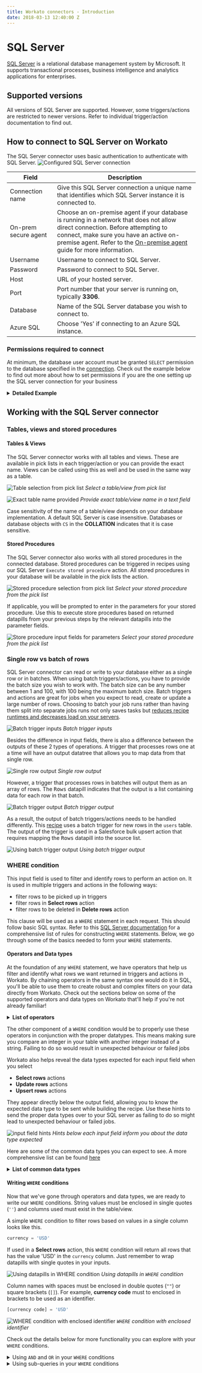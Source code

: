 ```yaml
---
title: Workato connectors - Introduction
date: 2018-03-13 12:40:00 Z
---
```

# SQL Server
[SQL Server](https://www.microsoft.com/en-us/sql-server/) is a relational database management system by Microsoft. It supports transactional processes, business intelligence and analytics applications for enterprises.

## Supported versions
All versions of SQL Server are supported. However, some triggers/actions are restricted to newer versions. Refer to individual trigger/action documentation to find out.

## How to connect to SQL Server on Workato
The SQL Server connector uses basic authentication to authenticate with SQL Server.
![Configured SQL Server connection](/assets/images/mssql/connection.png)

<table class="unchanged rich-diff-level-one">
  <thead>
    <tr>
        <th width='25%'>Field</th>
        <th>Description</th>
    </tr>
  </thead>
  <tbody>
    <tr>
      <td>Connection name</td>
      <td>Give this SQL Server connection a unique name that identifies which SQL Server instance it is connected to.</td>
    </tr>
    <tr>
      <td>On-prem secure agent</td>
      <td>Choose an on-premise agent if your database is running in a network that does not allow direct connection. Before attempting to connect, make sure you have an active on-premise agent. Refer to the <a href="/on-prem.md">On-premise agent</a> guide for more information.</td>
    </tr>
    <tr>
      <td>Username</td>
      <td>Username to connect to SQL Server.</td>
    </tr>
    <tr>
      <td>Password</td>
      <td>Password to connect to SQL Server.</td>
    </tr>
    <tr>
      <td>Host</td>
      <td>URL of your hosted server.</td>
    </tr>
    <tr>
      <td>Port</td>
      <td>Port number that your server is running on, typically <b>3306</b>.</td>
    </tr>
    <tr>
      <td>Database</td>
      <td>Name of the SQL Server database you wish to connect to.</td>
    </tr>
    <tr>
      <td>Azure SQL</td>
      <td>Choose 'Yes' if connecting to an Azure SQL instance.</td>
    </tr>
  </tbody>
</table>

### Permissions required to connect 

At minimum, the database user account must be granted `SELECT` permission to the database specified in the [connection](#how-to-connect-to-sql-server-on-workato). Check out the example below to find out more about how to set permissions if you are the one setting up the SQL server connection for your business

<details><summary><b>Detailed Example</b></summary>

If we are trying to connect to a named database (`HR_PROD`) in a SQL Server instance, using a new database user `workato`, the following example queries can be used.

First, create a new login and user dedicated to integration use cases with Workato.
```sql
CREATE LOGIN workato WITH PASSWORD = 'password1234';
USE HR_PROD;
CREATE USER workato FOR LOGIN workato;
```
Replace `password1234` with a secure password. Remember to set a password that you and others in your organisation can remember.

This allows the user to have login access to the SQL Server instance. However, this user will not have access to any tables.

The next step is to grant permission to the necessary tables. There are a few ways to do this. One of the simplest ways is to grant access based on a **ROLE**.

```sql
ALTER ROLE db_datareader ADD MEMBER workato;
```

Alternatively, we can grant access to all tables defined by a **SCHEMA**, `HR`.

```sql
GRANT SELECT,INSERT ON SCHEMA :: HR TO workato;
```

To grant permissions only for certain tables, specify their table names separately and run this query.
```sql
GRANT SELECT,INSERT ON tablename1 TO workato;
GRANT SELECT,INSERT ON tablename2 TO workato;
```
Granting selective permission are useful for databases that have sensitive information. Only give Workato access to the tables that contain the information you need for recipes.

Finally, check that this user has the necessary permissions. Run a query to see all permissions.

```sql
SELECT
  pr.name,
  pr.type_desc,
  perm.permission_name,
  perm.class_desc,
  object_name(perm.major_id) AS "object",
  schema_name(perm.major_id) AS "schema"
FROM sys.database_principals pr
LEFT JOIN sys.database_permissions perm ON perm.grantee_principal_id = pr.principal_id
WHERE pr.name = 'workato';
```

This should return the following minimum permission to create a SQL Server connection on Workato.

```
+---------+-----------+-----------------+------------+--------+-------------+
| name    | type_desc | permission_name | class_desc | object | schema      |
+---------+-----------+-----------------+------------+--------+-------------+
| workato | SQL_USER  | CONNECT         | DATABASE   | NULL   | NULL        |
| workato | SQL_USER  | INSERT          | SCHEMA     | NULL   | workatodemo |
| workato | SQL_USER  | SELECT          | SCHEMA     | NULL   | workatodemo |
+---------+-----------+-----------------+------------+--------+-------------+
3 rows in set (0.20 sec)
```

</details>

## Working with the SQL Server connector

### Tables, views and stored procedures

#### Tables & Views
The SQL Server connector works with all tables and views. These are available in pick lists in each trigger/action or you can provide the exact name. Views can be called using this as well and be used in the same way as a table.

![Table selection from pick list](/assets/images/mssql/table_pick_list.png)
*Select a table/view from pick list*

![Exact table name provided](/assets/images/mssql/table_name_text.png)
*Provide exact table/view name in a text field*

Case sensitivity of the name of a table/view depends on your database implementation. A default SQL Server is case insensitive. Databases or database objects with `CS` in the **COLLATION** indicates that it is case sensitive.

#### Stored Procedures
The SQL Server connector also works with all stored procedures in the connected database. Stored procedures can be triggered in recipes using our SQL Server `Execute stored procedure` action. All stored procedures in your database will be available in the pick lists the action.

![Stored procedure selection from pick list](/assets/images/mssql/stored-procedure-view-1.png)
*Select your stored procedure from the pick list*

If applicable, you will be prompted to enter in the parameters for your stored procedure. Use this to execute store procedures based on returned datapills from your previous steps by the relevant datapills into the parameter fields.

![Store procedure input fields for parameters](/assets/images/mssql/stored-procedure-view-2.png)
*Select your stored procedure from the pick list*

### Single row vs batch of rows
SQL Server connector can read or write to your database either as a single row or in batches. When using batch triggers/actions, you have to provide the batch size you wish to work with. The batch size can be any number between 1 and 100, with 100 being the maximum batch size. Batch triggers and actions are great for jobs when you expect to read, create or update a large number of rows. Choosing to batch your job runs rather than having them split into separate jobs runs not only saves tasks but [reduces recipe runtimes and decreases load on your servers](/features/batch-processing.md). 

![Batch trigger inputs](/assets/images/mssql/batch_trigger_input.png)
*Batch trigger inputs*

Besides the difference in input fields, there is also a difference between the outputs of these 2 types of operations. A trigger that processes rows one at a time will have an output datatree that allows you to map data from that single row.

![Single row output](/assets/images/mssql/single_row_trigger_output.png)
*Single row output*

However, a trigger that processes rows in batches will output them as an array of rows. The <kbd>Rows</kbd> datapill indicates that the output is a list containing data for each row in that batch.

![Batch trigger output](/assets/images/mssql/batch_trigger_output.png)
*Batch trigger output*

As a result, the output of batch triggers/actions needs to be handled differently. This [recipe](https://www.workato.com/recipes/666198) uses a batch trigger for new rows in the `users` table. The output of the trigger is used in a Salesforce bulk upsert action that requires mapping the <kbd>Rows</kbd> datapill into the source list.

![Using batch trigger output](/assets/images/mssql/using_batch_output.png)
*Using batch trigger output*

### WHERE condition
This input field is used to filter and identify rows to perform an action on. It is used in multiple triggers and actions in the following ways:
- filter rows to be picked up in triggers
- filter rows in **Select rows** action
- filter rows to be deleted in **Delete rows** action

This clause will be used as a `WHERE` statement in each request. This should follow basic SQL syntax. Refer to this [SQL Server documentation](https://docs.microsoft.com/en-us/sql/t-sql/queries/where-transact-sql) for a comprehensive list of rules for constructing `WHERE` statements. Below, we go through some of the basics needed to form your `WHERE` statements.

#### Operators and Data types

At the foundation of any `WHERE` statement, we have operators that help us filter and identify what rows we want returned in triggers and actions in Workato. By chaining operators in the same syntax one would do it in SQL, you'll be able to use them to create robust and complex filters on your data directly from Workato. Check out the sections below on some of the supported operators and data types on Workato that'll help if you're not already familiar!

<details><summary><b>List of operators</b></summary>
  
<table class="unchanged rich-diff-level-one">
  <thead>
    <tr>
        <th>Operator</th>
        <th width='40%'>Description</th>
        <th width='40%'>Example</th>
    </tr>
  </thead>
  <tbody>
    <tr>
      <td>=</td>
      <td>Equal</td>
      <td><code>WHERE ID = 445</code></td>
    </tr>
    <tr>
      <td>
        !=<br>
        <>
      </td>
      <td>Not equal</td>
      <td><code>WHERE ID <> 445</code></td>
    </tr>
    <tr>
      <td>
        &gt<br>
        &gt=
      </td>
      <td>
        Greater than<br>
        Greater than or equal to
      </td>
      <td><code>WHERE PRICE > 10000</code></td>
    </tr>
    <tr>
      <td>
        &lt<br>
        &lt=
      </td>
      <td>
        Less than<br>
        Less than or equal to
      </td>
      <td><code>WHERE PRICE > 10000</code></td>
    </tr>
    <tr>
      <td>IN(...)</td>
      <td>List of values</td>
      <td><code>WHERE ID IN(445, 600, 783)</code></td>
    </tr>
    <tr>
      <td>LIKE</td>
      <td>Pattern matching with wildcard characters (<code>%</code> to represent zero or more characters and <code>&#95</code> to represent a single character)</td>
      <td><code>WHERE EMAIL LIKE '%@workato.com'</code></td>
    </tr>
    <tr>
      <td>BETWEEN</td>
      <td>Retrieve values with a range</td>
      <td><code>WHERE ID BETWEEN 445 AND 783</code></td>
    </tr>
    <tr>
      <td>
        IS NULL<br>
        IS NOT NULL
      </td>
      <td>
        NULL values check<br>
        Non-NULL values check
      </td>
      <td><code>WHERE NAME IS NOT NULL</code></td>
    </tr>
    <tr>
      <td>
        AND
      </td>
      <td>
        Requires both preceding and proceeding conditions to be fulfilled to be true
      </td>
      <td><code>WHERE ID = 445 AND NAME IS NOT NULL</code></td>
    </tr>
    <tr>
      <td>
        OR
      </td>
      <td>
        Requires either the preceding and proceeding conditions to be fulfilled to be true
      </td>
      <td><code>WHERE ID = 445 OR NAME IS NOT NULL</code></td>
    </tr>
  </tbody>
</table>
<br>
</details>


The other component of a `WHERE` condition would be to properly use these operators in conjunction with the proper datatypes. This means making sure you compare an integer in your table with another integer instead of a string. Failing to do so would result in unexpected behaviour or failed jobs 

Workato also helps reveal the data types expected for each input field when you select 
- **Select rows** actions
- **Update rows** actions
- **Upsert rows** actions

They appear directly below the output field, allowing you to know the expected data type to be sent while building the recipe. Use these hints to send the proper data types over to your SQL server as failing to do so might lead to unexpected behaviour or failed jobs. 

![input field hints](/assets/images/mssql/Mssql-input-field-date-type.png)
*Hints below each input field inform you about the data type expected*

Here are some of the common data types you can expect to see. A more comprehensive list can be found [here](https://www.w3schools.com/sql/sql_datatypes.asp)

<details><summary><b>List of common data types</b></summary>
<table class="unchanged rich-diff-level-one">
  <thead>
    <tr>
        <th>Data type</th>
        <th width='40%'>Description</th>
        <th width='40%'>Example</th>
    </tr>
  </thead>
  <tbody>
    <tr>
      <td>int</td>
      <td>Allows whole numbers between -2,147,483,648 and 2,147,483,647</td>
      <td><code>-100</code>,<code>1</code>,<code>30,000</code></td>
    </tr>
    <tr>
      <td>decimal</td>
      <td>Fixed precision and scale numbers that are exact. This is commonly used. Max length can be specified but defaults to </td>
      <td><code>1.11</code>,<code>2.0761</code>,<code>1.61803398875</code></td>
    </tr>
    <tr>
      <td>smallint</td>
      <td>Allows whole numbers from 0 to 255</td>
      <td><code>1</code>,<code>245</code>,<code>100</code></td>
    </tr>
    <tr>
      <td>bigint</td>
      <td>Allows whole numbers between -9,223,372,036,854,775,808 and 9,223,372,036,854,775,807</td>
      <td><code>10,000,000,000`</td>
    </tr>
    <tr>
      <td>bit</td>
      <td>Integer that can be 0, 1, or NULL</td>
      <td><code>1</code>,<code>0</code>,<code>NULL</code></td>
    </tr>
    <tr>
      <td>varchar(n)</td>
      <td><b>Variable</b> width character string of length `n`</td>
      <td><code>Foo_bar</code></td>
    </tr>
    <tr>
      <td>nchar(n)</td>
      <td><b>Fixed</b> width character string of length `n`</td>
      <td><code>Foo</code> where n = 3</td>
    </tr>
    <tr>
      <td>datetime</td>
      <td>From January 1, 1753 to December 31, 9999 with an accuracy of 3.33 milliseconds</td>
      <td><code>2011-09-16 13:23:18.767</code></td>
    </tr>
    <tr>
      <td>datetime2</td>
      <td>From January 1, 0001 to December 31, 9999 with an accuracy of 100 nanoseconds</td>
      <td><code>2011-09-16 13:23:18.7676720</code></td>
    </tr>
    <tr>
      <td>date</td>
      <td>Store a date only. From January 1, 0001 to December 31, 9999</td>
      <td><code>2012-10-11</code></td>
    </tr>
    <tr>
      <td>time</td>
      <td>Store a time only to an accuracy of 100 nanoseconds. Minimum length `hh:mm:ss` and maximum length `hh:mm:ss.nnnnnnnn`</td>
      <td><code>08:30:12</code>,<code>09:12:20.12898400</code></td>
    </tr>
  </tbody>
</table>
</details>

#### Writing `WHERE` conditions

Now that we've gone through operators and data types, we are ready to write our `WHERE` conditions. String values must be enclosed in single quotes (`''`) and columns used must exist in the table/view.

A simple `WHERE` condition to filter rows based on values in a single column looks like this.

```sql
currency = 'USD'
```

If used in a **Select rows** action, this `WHERE` condition will return all rows that has the value 'USD' in the `currency` column. Just remember to wrap datapills with single quotes in your inputs. 

![Using datapills in WHERE condition](/assets/images/mssql/use_datapill_in_where.png)
*Using datapills in `WHERE` condition*

Column names with spaces must be enclosed in double quotes (`""`) or square brackets (`[]`). For example, **currency code** must to enclosed in brackets to be used as an identifier.

```sql
[currency code] = 'USD'
```

![WHERE condition with enclosed identifier](/assets/images/mssql/where-condition-with-enclosed-identifier.png)
*`WHERE` condition with enclosed identifier*

Check out the details below for more functionality you can explore with your `WHERE` conditions. 

<details><summary>Using <code>AND</code> and <code>OR</code> in your <code>WHERE</code> conditions</summary>
`WHERE` conditions can also be used in conjunction with basic SQL logical operators like <code>AND</code> and <code>OR</code> to add more filters on the rows you return.

```sql
([currency code] = 'USD' AND totalAmt >1000) OR totalAmt>2000
```

When used together,  this `WHERE` condition will return all rows that either have the value 'USD' in the `currency code` column **AND** more than 1000 in the `totalAmt` column **OR** more than 2000 in the `totalAmt` column
</details>

<details><summary>Using sub-queries in your <code>WHERE</code> conditions</summary>

Your `WHERE` condition can also contain subqueries. The following query can be used on the `compensation` table.

```sql
id in (select compensation_id from users where active = 0)
```

When used in a **Delete rows** action, this will delete all rows in the `compensation` table related to users who are no longer active (`active = 0`).

![Using subquery in WHERE condition](/assets/images/mssql/subquery-in-where-condition.png)
*Using subquery in WHERE condition*

### Trigger configuration

SQL Server connector has triggers for both new and updated rows. For the trigger to work, both **Unique key** and **Sort column** must be configured.

A table must satisfy some constraints to be used in a trigger. The following sections contain more information about specific constraints.

#### Unique key
In all triggers and some actions, this is a required input. Values from this selected column are used to uniquely identify rows in the selected table. As such, the values in the selected column must be unique. Typically, this column is the **primary key** of the table (e.g. `ID`).

When used in a trigger, this column must be incremental. This constraint is required because the trigger uses values from this column to look for new rows. In each poll, the trigger queries for rows with a unique key value greater than the previous greatest value.

<details><summary><b>Example</b></summary>
Let's use a simple example to illustrate this behavior. We have a <b>New row trigger</b> that processed rows from a table. The <b>unique key</b> configured for this trigger is `ID`. The last row processed has `100` as it's `ID` value. In the next poll, the trigger will use `>= 101` as the condition to look for new rows.
Performance of a trigger can be improved if the column selected to be used as the <b>unique key</b> is indexed. 
</details>

#### Sort column
This is required for **New/updated row triggers**. Values in this selected column are used to identify updated rows.

When a row is updated, the **Unique key** value remains the same. However, it should have it's **Sort column** updated to reflect the last updated time. Following this logic, Workato keeps track of values in this column together with values in the selected **Unique key** column. When a change in the **Sort column** value is observed, an updated row event will be recorded and processed by the trigger.

For SQL Server, only **datetime2** and **datetime** column types can be used.

<details><summary><b>Detailed Example</b></summary>
Let's use a simple example to illustrate this behavior. We have a **New/updated row trigger** that processed rows from a table. The **Unique key** and **Sort column** configured for this trigger is `ID` and `UPDATED_AT` respectively. The last row processed by the trigger has `ID` value of `100` and `UPDATED_AT` value of `2018-05-09 16:00:00.000000`. In the next poll, the trigger will query for new rows that satisfy either of the 2 conditions:
1. `UPDATED_AT > '2018-05-09 16:00:00.000000'`
2. `ID > 100 AND UPDATED_AT = '2018-05-09 16:00:00.000000'`
</details>
